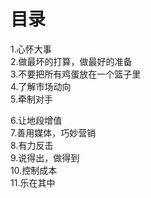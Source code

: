 # 目录
1.心怀大事  
2.做最坏的打算，做最好的准备   
3.不要把所有鸡蛋放在一个篮子里   
4.了解市场动向   
5.牵制对手   

6.让地段增值   
7.善用媒体，巧妙营销   
8.有力反击  
9.说得出，做得到   
10.控制成本   
11.乐在其中  
